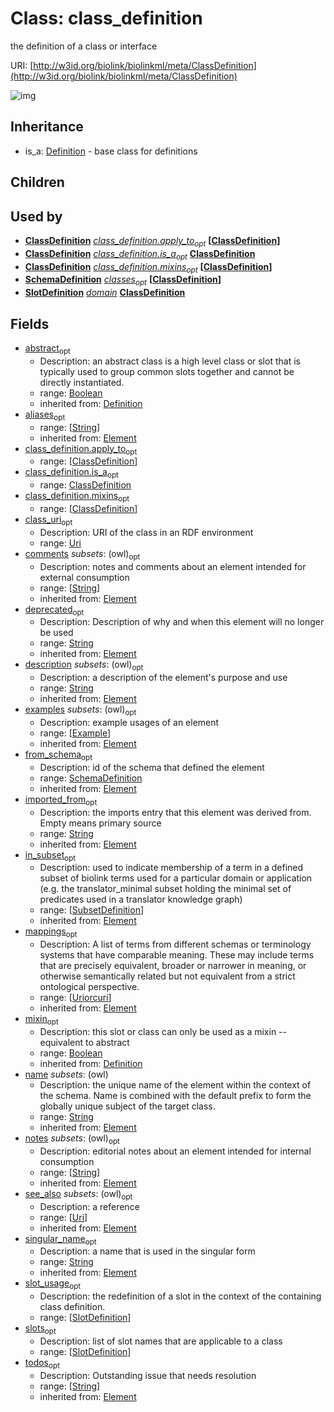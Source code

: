 # Class: class_definition


the definition of a class or interface

URI: [http://w3id.org/biolink/biolinkml/meta/ClassDefinition](http://w3id.org/biolink/biolinkml/meta/ClassDefinition)

![img](http://yuml.me/diagram/nofunky;dir:TB/class/\[SchemaDefinition]<from_schema(i)%20%3F-%20\[ClassDefinition|class_uri:uri%20%3F;abstract(i):boolean%20%3F;mixin(i):boolean%20%3F;name(pk)(i):string;singular_name(i):string%20%3F;aliases(i):string%20*;mappings(i):uriorcuri%20*;description(i):string%20%3F;deprecated(i):string%20%3F;todos(i):string%20*;notes(i):string%20*;comments(i):string%20*;imported_from(i):string%20%3F;see_also(i):uri%20*],%20\[SubsetDefinition]<in_subset(i)%20*-%20\[ClassDefinition],%20\[Example]<examples(i)%20*-++\[ClassDefinition],%20\[SlotDefinition]<slot_usage%20*-++\[ClassDefinition],%20\[SlotDefinition]<slots%20*-%20\[ClassDefinition],%20\[ClassDefinition]<apply_to%20*-%20\[ClassDefinition],%20\[ClassDefinition]<mixins%20*-%20\[ClassDefinition],%20\[ClassDefinition]<is_a%20%3F-%20\[ClassDefinition],%20\[SchemaDefinition]++-%20classes%20*>\[ClassDefinition],%20\[SlotDefinition]-%20domain>\[ClassDefinition],%20\[Definition]^-\[ClassDefinition])
## Inheritance

 *  is_a: [Definition](Definition.md) - base class for definitions
## Children

## Used by

 *  **[ClassDefinition](ClassDefinition.md)** *[class_definition.apply_to](class_definition_apply_to.md)<sub>opt</sub>*  **[[ClassDefinition](ClassDefinition.md)]**
 *  **[ClassDefinition](ClassDefinition.md)** *[class_definition.is_a](class_definition_is_a.md)<sub>opt</sub>*  **[ClassDefinition](ClassDefinition.md)**
 *  **[ClassDefinition](ClassDefinition.md)** *[class_definition.mixins](class_definition_mixins.md)<sub>opt</sub>*  **[[ClassDefinition](ClassDefinition.md)]**
 *  **[SchemaDefinition](SchemaDefinition.md)** *[classes](classes.md)<sub>opt</sub>*  **[[ClassDefinition](ClassDefinition.md)]**
 *  **[SlotDefinition](SlotDefinition.md)** *[domain](domain.md)*  **[ClassDefinition](ClassDefinition.md)**
## Fields

 * [abstract](abstract.md)<sub>opt</sub>
    * Description: an abstract class is a high level class or slot that is typically used to group common slots together and cannot be directly instantiated.
    * range: [Boolean](Boolean.md)
    * inherited from: [Definition](Definition.md)
 * [aliases](aliases.md)<sub>opt</sub>
    * range: [[String](String.md)]
    * inherited from: [Element](Element.md)
 * [class_definition.apply_to](class_definition_apply_to.md)<sub>opt</sub>
    * range: [[ClassDefinition](ClassDefinition.md)]
 * [class_definition.is_a](class_definition_is_a.md)<sub>opt</sub>
    * range: [ClassDefinition](ClassDefinition.md)
 * [class_definition.mixins](class_definition_mixins.md)<sub>opt</sub>
    * range: [[ClassDefinition](ClassDefinition.md)]
 * [class_uri](class_uri.md)<sub>opt</sub>
    * Description: URI of the class in an RDF environment
    * range: [Uri](Uri.md)
 * [comments](comments.md) *subsets*: (owl)<sub>opt</sub>
    * Description: notes and comments about an element intended for external consumption
    * range: [[String](String.md)]
    * inherited from: [Element](Element.md)
 * [deprecated](deprecated.md)<sub>opt</sub>
    * Description: Description of why and when this element will no longer be used
    * range: [String](String.md)
    * inherited from: [Element](Element.md)
 * [description](description.md) *subsets*: (owl)<sub>opt</sub>
    * Description: a description of the element's purpose and use
    * range: [String](String.md)
    * inherited from: [Element](Element.md)
 * [examples](examples.md) *subsets*: (owl)<sub>opt</sub>
    * Description: example usages of an element
    * range: [[Example](Example.md)]
    * inherited from: [Element](Element.md)
 * [from_schema](from_schema.md)<sub>opt</sub>
    * Description: id of the schema that defined the element
    * range: [SchemaDefinition](SchemaDefinition.md)
    * inherited from: [Element](Element.md)
 * [imported_from](imported_from.md)<sub>opt</sub>
    * Description: the imports entry that this element was derived from.  Empty means primary source
    * range: [String](String.md)
    * inherited from: [Element](Element.md)
 * [in_subset](in_subset.md)<sub>opt</sub>
    * Description: used to indicate membership of a term in a defined subset of biolink terms used for a particular domain or application (e.g. the translator_minimal subset holding the minimal set of predicates used in a translator knowledge graph)
    * range: [[SubsetDefinition](SubsetDefinition.md)]
    * inherited from: [Element](Element.md)
 * [mappings](mappings.md)<sub>opt</sub>
    * Description: A list of terms from different schemas or terminology systems that have comparable meaning. These may include terms that are precisely equivalent, broader or narrower in meaning, or otherwise semantically related but not equivalent from a strict ontological perspective.
    * range: [[Uriorcuri](Uriorcuri.md)]
    * inherited from: [Element](Element.md)
 * [mixin](mixin.md)<sub>opt</sub>
    * Description: this slot or class can only be used as a mixin -- equivalent to abstract
    * range: [Boolean](Boolean.md)
    * inherited from: [Definition](Definition.md)
 * [name](name.md) *subsets*: (owl)
    * Description: the unique name of the element within the context of the schema.  Name is combined with the default prefix to form the globally unique subject of the target class.
    * range: [String](String.md)
    * inherited from: [Element](Element.md)
 * [notes](notes.md) *subsets*: (owl)<sub>opt</sub>
    * Description: editorial notes about an element intended for internal consumption
    * range: [[String](String.md)]
    * inherited from: [Element](Element.md)
 * [see_also](see_also.md) *subsets*: (owl)<sub>opt</sub>
    * Description: a reference
    * range: [[Uri](Uri.md)]
    * inherited from: [Element](Element.md)
 * [singular_name](singular_name.md)<sub>opt</sub>
    * Description: a name that is used in the singular form
    * range: [String](String.md)
    * inherited from: [Element](Element.md)
 * [slot_usage](slot_usage.md)<sub>opt</sub>
    * Description: the redefinition of a slot in the context of the containing class definition.
    * range: [[SlotDefinition](SlotDefinition.md)]
 * [slots](slots.md)<sub>opt</sub>
    * Description: list of slot names that are applicable to a class
    * range: [[SlotDefinition](SlotDefinition.md)]
 * [todos](todos.md)<sub>opt</sub>
    * Description: Outstanding issue that needs resolution
    * range: [[String](String.md)]
    * inherited from: [Element](Element.md)

